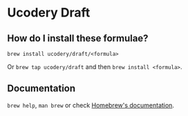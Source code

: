 # Ucodery Draft

## How do I install these formulae?

`brew install ucodery/draft/<formula>`

Or `brew tap ucodery/draft` and then `brew install <formula>`.

## Documentation

`brew help`, `man brew` or check [Homebrew's documentation](https://docs.brew.sh).
